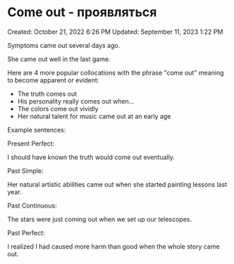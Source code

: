 # Come out - проявляться

Created: October 21, 2022 6:26 PM
Updated: September 11, 2023 1:22 PM

Symptoms came out several days ago.

She came out well in the last game.

Here are 4 more popular collocations with the phrase "come out" meaning to become apparent or evident:

- The truth comes out
- His personality really comes out when...
- The colors come out vividly
- Her natural talent for music came out at an early age

Example sentences:

Present Perfect:

I should have known the truth would come out eventually.

Past Simple:

Her natural artistic abilities came out when she started painting lessons last year.

Past Continuous:

The stars were just coming out when we set up our telescopes.

Past Perfect:

I realized I had caused more harm than good when the whole story came out.